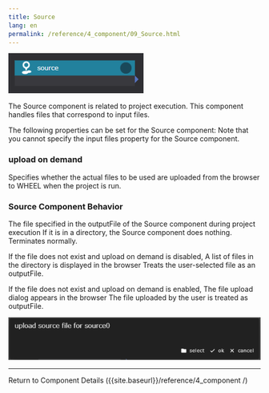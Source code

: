 ```yaml
---
title: Source
lang: en
permalink: /reference/4_component/09_Source.html
---
```


![img](./img/source.png "source")

The Source component is related to project execution.
This component handles files that correspond to input files.

The following properties can be set for the Source component:
Note that you cannot specify the input files property for the Source component.


### upload on demand
Specifies whether the actual files to be used are uploaded from the browser to WHEEL when the project is run.


### Source Component Behavior
The file specified in the outputFile of the Source component during project execution
If it is in a directory, the Source component does nothing.
Terminates normally.

If the file does not exist and upload on demand is disabled,
A list of files in the directory is displayed in the browser
Treats the user-selected file as an outputFile.

If the file does not exist and upload on demand is enabled,
The file upload dialog appears in the browser
The file uploaded by the user is treated as outputFile.

![img](./img/upload_source_file_dialog.png "upload source file dialog")


--------
Return to Component Details ({{site.baseurl}}/reference/4_component /)